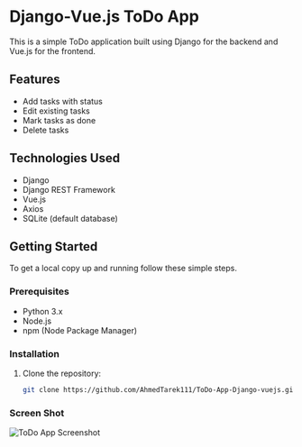 # Django-Vue.js ToDo App

This is a simple ToDo application built using Django for the backend and Vue.js for the frontend.

## Features

- Add tasks with status
- Edit existing tasks
- Mark tasks as done
- Delete tasks

## Technologies Used

- Django
- Django REST Framework
- Vue.js
- Axios
- SQLite (default database)

## Getting Started

To get a local copy up and running follow these simple steps.

### Prerequisites

- Python 3.x
- Node.js
- npm (Node Package Manager)

### Installation

1. Clone the repository:

   ```bash
   git clone https://github.com/AhmedTarek111/ToDo-App-Django-vuejs.git

### Screen Shot 
![ToDo App Screenshot](ToDo-screenshot.png)